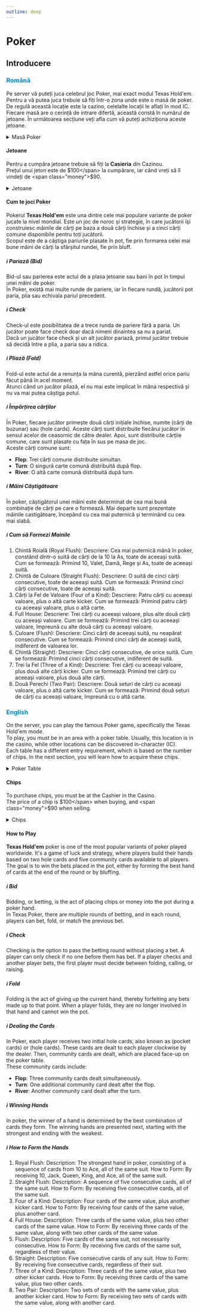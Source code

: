 ```yaml
---
outline: deep
---
```


# Poker

## Introducere

### <span style="color: #0088CC">Română</span>

Pe server vă puteți juca celebrul joc Poker, mai exact modul Texas Hold'em.
<br />
Pentru a vă putea juca trebuie să fiți într-o zona unde este o masă de poker. De regulă această locație este la cazino, celelalte locații le aflați în mod IC.
<br />
Fiecare masă are o cerință de intrare difertă, această constă în numărul de jetoane. În următoarea secțiune veți afla cum vă puteți achiziționa aceste jetoane.

<details>
  <summary>Masă Poker</summary>
  <img src="https://v.b-zone.ro/images/wiki/poker-table.jpg" alt="Poker Table">
</details>

#### Jetoane

Pentru a cumpăra jetoane trebuie să fiți la **Casieria** din Cazinou.
<br />
Prețul unui jeton este de <span class="money">$100</span> la cumpărare, iar când vreți să îl vindeți de <span class="money">$90</span>.

<details>
  <summary>Jetoane</summary>
  <img src="https://v.b-zone.ro/images/wiki/chips.png" alt="Chips">
</details>

#### Cum te joci Poker

Pokerul **Texas Hold'em** este una dintre cele mai populare variante de poker jucate la nivel mondial. Este un joc de noroc și strategie, în care jucătorii își construiesc mâinile de cărți pe baza a două cărți închise și a cinci cărți comune disponibile pentru toți jucătorii.
<br />
Scopul este de a câștiga pariurile plasate în pot, fie prin formarea celei mai bune mâini de cărți la sfârșitul rundei, fie prin bluff.
          
##### ℹ️ Pariază (Bid)

Bid-ul sau parierea este actul de a plasa jetoane sau bani în pot în timpul unei mâini de poker.
<br />
În Poker, există mai multe runde de pariere, iar în fiecare rundă, jucătorii pot paria, plia sau echivala pariul precedent.

##### ℹ️ Check

Check-ul este posibilitatea de a trece runda de pariere fără a paria. Un jucător poate face check doar dacă nimeni dinaintea sa nu a pariat.
<br />
Dacă un jucător face check și un alt jucător pariază, primul jucător trebuie să decidă între a plia, a paria sau a ridica.
          
##### ℹ️ Pliază (Fold)

Fold-ul este actul de a renunța la mâna curentă, pierzând astfel orice pariu făcut până în acel moment.
<br />
Atunci când un jucător pliază, el nu mai este implicat în mâna respectivă și nu va mai putea câștiga potul.

##### ℹ️ Împărțirea cărților

În Poker, fiecare jucător primește două cărți inițiale închise, numite (cărți de buzunar) sau (hole cards). Aceste cărți sunt distribuite fiecărui jucător în sensul acelor de ceasornic de către dealer. Apoi, sunt distribuite cărțile comune, care sunt plasate cu fața în sus pe masa de joc.
<br />
Aceste cărți comune sunt:
- **Flop**: Trei cărți comune distribuite simultan.
- **Turn**: O singură carte comună distribuită după flop.
- **River**: O altă carte comună distribuită după turn.

##### ℹ️ Mâini Câștigătoare

În poker, câștigătorul unei mâini este determinat de cea mai bună combinație de cărți pe care o formează.
Mai departe sunt prezentate mâinile castigătoare, începând cu cea mai puternică și terminând cu cea mai slabă.

##### ℹ️ Cum să Formezi Mainile

1. Chintă Roială (Royal Flush): Descriere: Cea mai puternică mână în poker, constând dintr-o suită de cărți de la 10 la As, toate de aceeași suită. Cum se formează: Primind 10, Valet, Damă, Rege și As, toate de aceeași suită.
2. Chintă de Culoare (Straight Flush): Descriere: O suită de cinci cărți consecutive, toate de aceeași suită. Cum se formează: Primind cinci cărți consecutive, toate de aceeași suită.
3. Cărți la Fel de Valoare (Four of a Kind): Descriere: Patru cărți cu aceeași valoare, plus o altă carte kicker. Cum se formează: Primind patru cărți cu aceeași valoare, plus o altă carte.
4. Full House: Descriere: Trei cărți cu aceeași valoare, plus alte două cărți cu aceeași valoare. Cum se formează: Primind trei cărți cu aceeași valoare, împreună cu alte două cărți cu aceeași valoare.
5. Culoare (Flush): Descriere: Cinci cărți de aceeași suită, nu neapărat consecutive. Cum se formează: Primind cinci cărți de aceeași suită, indiferent de valoarea lor.
6. Chintă (Straight): Descriere: Cinci cărți consecutive, de orice suită. Cum se formează: Primind cinci cărți consecutive, indiferent de suită.
7. Trei la Fel (Three of a Kind): Descriere: Trei cărți cu aceeași valoare, plus două alte cărți kicker. Cum se formează: Primind trei cărți cu aceeași valoare, plus două alte cărți.
8. Două Perechi (Two Pair): Descriere: Două seturi de cărți cu aceeași valoare, plus o altă carte kicker. Cum se formează: Primind două seturi de cărți cu aceeași valoare, împreună cu o altă carte.

### <span style="color: #0088CC">English</span>

On the server, you can play the famous Poker game, specifically the Texas Hold'em mode.
<br />
To play, you must be in an area with a poker table. Usually, this location is in the casino, while other locations can be discovered in-character (IC).
<br />
Each table has a different entry requirement, which is based on the number of chips. In the next section, you will learn how to acquire these chips.

<details>
  <summary>Poker Table</summary>
  <img src="https://v.b-zone.ro/images/wiki/poker-table.jpg" alt="Poker Table">
</details>

#### Chips

To purchase chips, you must be at the Cashier in the Casino.
<br />
The price of a chip is <span class="money">$100</span> when buying, and <span class="money">$90</span> when selling.

<details>
  <summary>Chips</summary>
  <img src="https://v.b-zone.ro/images/wiki/chips.png" alt="Chips">
</details>

#### How to Play

**Texas Hold'em** poker is one of the most popular variants of poker played worldwide. It's a game of luck and strategy, where players build their hands based on two hole cards and five community cards available to all players.
<br />
The goal is to win the bets placed in the pot, either by forming the best hand of cards at the end of the round or by bluffing.
            
##### ℹ️ Bid

Bidding, or betting, is the act of placing chips or money into the pot during a poker hand.
<br />
In Texas Poker, there are multiple rounds of betting, and in each round, players can bet, fold, or match the previous bet.

##### ℹ️ Check

Checking is the option to pass the betting round without placing a bet. A player can only check if no one before them has bet.
If a player checks and another player bets, the first player must decide between folding, calling, or raising.
          
##### ℹ️ Fold

Folding is the act of giving up the current hand, thereby forfeiting any bets made up to that point.
When a player folds, they are no longer involved in that hand and cannot win the pot.

##### ℹ️ Dealing the Cards

In Poker, each player receives two initial hole cards, also known as (pocket cards) or (hole cards).
These cards are dealt to each player clockwise by the dealer. Then, community cards are dealt, which are placed face-up on the poker table.
<br />
These community cards include:
- **Flop**: Three community cards dealt simultaneously.
- **Turn**: One additional community card dealt after the flop.
- **River**: Another community card dealt after the turn.

##### ℹ️ Winning Hands

In poker, the winner of a hand is determined by the best combination of cards they form.
The winning hands are presented next, starting with the strongest and ending with the weakest.

##### ℹ️ How to Form the Hands

1. Royal Flush: Description: The strongest hand in poker, consisting of a sequence of cards from 10 to Ace, all of the same suit. How to Form: By receiving 10, Jack, Queen, King, and Ace, all of the same suit.
2. Straight Flush: Description: A sequence of five consecutive cards, all of the same suit. How to Form: By receiving five consecutive cards, all of the same suit.
3. Four of a Kind: Description: Four cards of the same value, plus another kicker card. How to Form: By receiving four cards of the same value, plus another card.
4. Full House: Description: Three cards of the same value, plus two other cards of the same value. How to Form: By receiving three cards of the same value, along with two other cards of the same value.
5. Flush: Description: Five cards of the same suit, not necessarily consecutive. How to Form: By receiving five cards of the same suit, regardless of their value.
6. Straight: Description: Five consecutive cards of any suit. How to Form: By receiving five consecutive cards, regardless of their suit.
7. Three of a Kind: Description: Three cards of the same value, plus two other kicker cards. How to Form: By receiving three cards of the same value, plus two other cards.
8. Two Pair: Description: Two sets of cards with the same value, plus another kicker card. How to Form: By receiving two sets of cards with the same value, along with another card.